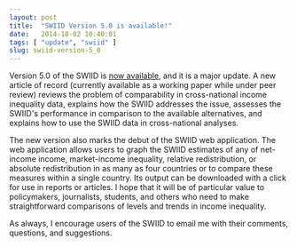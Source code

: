 ```yaml
---
layout: post
title:  "SWIID Version 5.0 is available!"
date:   2014-10-02 10:40:01
tags: [ "update", "swiid" ]
slug: swiid-version-5_0
---
```


Version 5.0 of the SWIID is [now available](../swiid/swiid_downloads.html), and it is a major update.  A new article of record (currently available as a working paper while under peer review) reviews the problem of comparability in cross-national income inequality data, explains how the SWIID addresses the issue, assesses the SWIID's performance in comparison to the available alternatives, and explains how to use the SWIID data in cross-national analyses.

The new version also marks the debut of the SWIID web application.  The web application allows users to graph the SWIID estimates of any of net-income income, market-income inequality, relative redistribution, or absolute redistribution in as many as four countries or to compare these measures within a single country.  Its output can be downloaded with a click for use in reports or articles.  I hope that it will be of particular value to policymakers, journalists, students, and others who need to make straightforward comparisons of levels and trends in income inequality.

As always, I encourage users of the SWIID to email me with their comments, questions, and suggestions.
